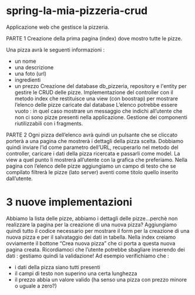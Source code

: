 # spring-la-mia-pizzeria-crud
Applicazione web che gestisce la pizzeria.

PARTE 1
Creazione della prima pagina (index) dove mostro tutte le pizze.

Una pizza avrà le seguenti informazioni :
- un nome
- una descrizione
- una foto (url)
- ingredienti
- un prezzo
Creazione del database db_pizzeria, repository e l'entity per gestire le CRUD delle pizze.
Implementazione del controller con il metodo index che restituisce una view (con boostrap) per mostrare l’elenco delle pizze caricate dal database 
L’elenco potrebbe essere vuoto : in quel caso mostrare un messaggio che indichi all’utente che non ci sono pizze presenti nella applicazione.
Gestione  dei componenti riutilizzabili con i fragments.

PARTE 2
Ogni pizza dell’elenco avrà quindi un pulsante che se cliccato porterà a una pagina che mostrerà i dettagli della pizza scelta.
Dobbiamo quindi inviare l’id come parametro dell’URL, recuperarlo nel metodo del controller, caricare i dati della pizza ricercata e passarli come model.
La view a quel punto li mostrerà all’utente con la grafica che preferiamo.
Nella pagina con l’elenco delle pizze aggiungiamo un campo di testo che se compilato filtrerà le pizze (lato server) aventi come titolo quello inserito dall’utente.

# 3 nuove implementazioni 
Abbiamo la lista delle pizze, abbiamo i dettagli delle pizze...perchè non realizzare la pagina per la creazione di una nuova pizza?
Aggiungiamo quindi tutto il codice necessario per mostrare il form per la creazione di una nuova pizza e per il salvataggio dei dati in tabella.
Nella index creiamo ovviamente il bottone “Crea nuova pizza” che ci porta a questa nuova pagina creata.
Ricordiamoci che l’utente potrebbe sbagliare inserendo dei dati : gestiamo quindi la validazione!
Ad esempio verifichiamo che :
- i dati della pizza siano tutti presenti
- il campi di testo non superino una certa lunghezza
- il prezzo abbia un valore valido (ha senso una pizza con prezzo minore o uguale a zero?)
